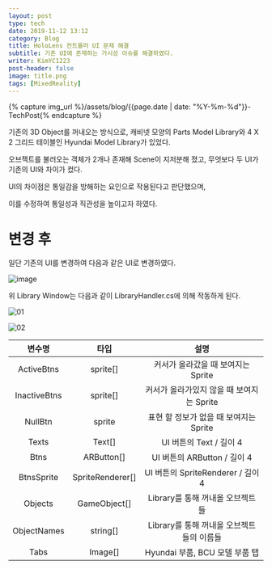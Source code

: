 ```yaml
---
layout: post
type: tech
date: 2019-11-12 13:12
category: Blog
title: HoloLens 컨트롤러 UI 문제 해결
subtitle: 기존 UI에 존재하는 가시성 이슈를 해결하였다.
writer: KimYC1223
post-header: false
image: title.png
tags: [MixedReality]
---
```


{% capture img_url %}/assets/blog/{{page.date | date: "%Y-%m-%d"}}-TechPost{% endcapture %}

기존의 3D Object를 꺼내오는 방식으로, 캐비넷 모양의 Parts Model Library와 4 X 2 그리드 테이블인 Hyundai Model Library가 있었다.

오브젝트를 불러오는 객체가 2개나 존재해 Scene이 지저분해 졌고, 무엇보다 두 UI가 기존의 UI와 차이가 컸다.

UI의 차이점은 통일감을 방해하는 요인으로 작용된다고 판단했으며,

이를 수정하여 통일성과 직관성을 높이고자 하였다.

# 변경 후

일단 기존의 UI를 변경하여 다음과 같은 UI로 변경하였다.

![image](https://user-images.githubusercontent.com/40852277/68570989-401d5300-04a5-11ea-9354-4c7259584388.png)

위 Library Window는 다음과 같이 LibraryHandler.cs에 의해 작동하게 된다.

![01](https://user-images.githubusercontent.com/40852277/68571006-49a6bb00-04a5-11ea-8278-3dc65a842a5b.png)

![02](https://user-images.githubusercontent.com/40852277/68571017-4d3a4200-04a5-11ea-8141-d52359976733.png)

| 변수명 | 타입 | 설명 |
|:---:|:---:|:---:|
| ActiveBtns | sprite[] | 커서가 올라갔을 때 보여지는 Sprite |
| InactiveBtns| sprite[] | 커서가 올라가있지 않을 때 보여지는 Sprite |
| NullBtn | sprite | 표현 할 정보가 없을 때 보여지는 Sprite |
| Texts | Text[] | UI 버튼의 Text / 길이 4 |
| Btns | ARButton[] | UI 버튼의 ARButton / 길이 4 |
| BtnsSprite | SpriteRenderer[] | UI 버튼의 SpriteRenderer / 길이 4 |
| Objects | GameObject[] | Library를 통해 꺼내올 오브젝트들 |
| ObjectNames | string[] | Library를 통해 꺼내올 오브젝트들의 이름들 |
| Tabs | Image[] | Hyundai 부품, BCU 모델 부품 탭 |

<br><br>
